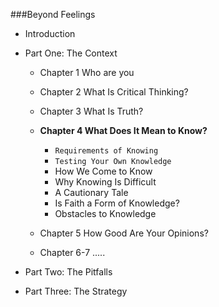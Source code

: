 ###Beyond Feelings

- Introduction

- Part One: The Context

  - Chapter 1 Who are you
  - Chapter 2 What Is Critical Thinking?
  - Chapter 3 What Is Truth?
  - **Chapter 4 What Does It Mean to Know?**
    - `Requirements of Knowing`
    - `Testing Your Own Knowledge`
    - How We Come to Know
    - Why Knowing Is Difficult
    - A Cautionary Tale
    - Is Faith a Form of Knowledge?
    - Obstacles to Knowledge

  - Chapter 5 How Good Are Your Opinions?
  - Chapter 6-7 .....

- Part Two: The Pitfalls

- Part Three: The Strategy





